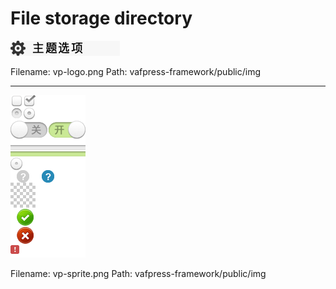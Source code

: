 # File storage directory


![Preview](https://raw.githubusercontent.com/moeteam/byme/master/vafpress-framework/vp-logo.png)

Filename: vp-logo.png 
Path: vafpress-framework/public/img

---

![Preview](https://raw.githubusercontent.com/moeteam/byme/master/vafpress-framework/vp-sprite.png)

Filename: vp-sprite.png
Path: vafpress-framework/public/img
